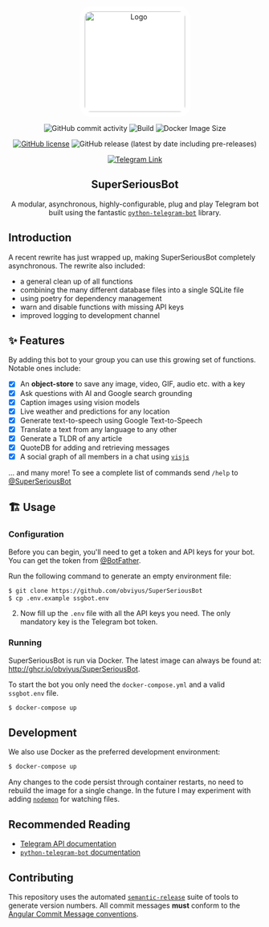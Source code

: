<p align="center">
    <img src="assets/logo.png" style="background: white; border-radius: 10%; padding: 10px" alt="Logo" width="200px">
</p>

<p align="center">
  <img alt="GitHub commit activity" src="https://img.shields.io/github/commit-activity/m/obviyus/SuperSeriousBot">
  <img alt="Build" src="https://github.com/obviyus/SuperSeriousBot/actions/workflows/release.yml/badge.svg">
  <img alt="Docker Image Size" src="https://ghcr-badge.egpl.dev/obviyus/superseriousbot/size">
</p>
<p align="center">
  <a href="https://github.com/obviyus/SuperSeriousBot/blob/master/LICENSE"><img alt="GitHub license" src="https://img.shields.io/github/license/obviyus/SuperSeriousBot"></a>
  <img alt="GitHub release (latest by date including pre-releases)" src="https://img.shields.io/github/v/release/obviyus/superseriousbot?include_prereleases">
</p>
<p align="center">
   <a href="https://t.me/superseriousbot"><img alt="Telegram Link" src="https://img.shields.io/badge/Telegram-%40SuperSeriousBot-blue"></a>
</p>

<h2 align="center">SuperSeriousBot</h2>
<p align="center">A modular, asynchronous, highly-configurable, plug and play Telegram bot built using the fantastic <a href="https://github.com/python-telegram-bot/python-telegram-bot"><code>python-telegram-bot</code></a> library.</p>

## Introduction

A recent rewrite has just wrapped up, making SuperSeriousBot completely asynchronous. The rewrite also included:

- a general clean up of all functions
- combining the many different database files into a single SQLite file
- using poetry for dependency management
- warn and disable functions with missing API keys
- improved logging to development channel

## ✨ Features

By adding this bot to your group you can use this growing set of functions. Notable ones include:

- [x] An **object-store** to save any image, video, GIF, audio etc. with a key
- [x] Ask questions with AI and Google search grounding
- [x] Caption images using vision models
- [x] Live weather and predictions for any location
- [x] Generate text-to-speech using Google Text-to-Speech
- [x] Translate a text from any language to any other
- [x] Generate a TLDR of any article
- [x] QuoteDB for adding and retrieving messages
- [x] A social graph of all members in a chat using [`visjs`](https://visjs.org/)

... and many more! To see a complete list of commands send `/help` to [@SuperSeriousBot](https://t.me/superseriousbot)

## 🏗 Usage

### Configuration

Before you can begin, you'll need to get a token and API keys for your bot. You can get the token from [@BotFather](https://t.me/botfather).

Run the following command to generate an empty environment file:

```bash
$ git clone https://github.com/obviyus/SuperSeriousBot
$ cp .env.example ssgbot.env
```

2. Now fill up the `.env` file with all the API keys you need. The only mandatory key is the Telegram bot token.

### Running

SuperSeriousBot is run via Docker. The latest image can always be found at: http://ghcr.io/obviyus/SuperSeriousBot.

To start the bot you only need the `docker-compose.yml` and a valid `ssgbot.env` file.

```bash
$ docker-compose up
```

## Development

We also use Docker as the preferred development environment:

```bash
$ docker-compose up
```

Any changes to the code persist through container restarts, no need to rebuild the image for a single change. In the future I may experiment with adding [`nodemon`](https://nodemon.io/) for watching files.

## Recommended Reading

- [Telegram API documentation](https://core.telegram.org/bots/api)
- [`python-telegram-bot` documentation](https://python-telegram-bot.readthedocs.io/)

## Contributing

This repository uses the automated [`semantic-release`](https://github.com/semantic-release/semantic-release) suite of tools to generate version numbers. All commit messages **must** conform to the [Angular Commit Message conventions](https://github.com/angular/angular/blob/master/CONTRIBUTING.md#-commit-message-format).
